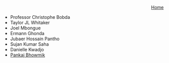 <p align="right">
<a href="https://smartsystemslab-uf.github.io">Home</a> 
</p>


- Professor Christophe Bobda
- Taylor JL Whitaker
- Joel Mbongue
- Ermann Ghonda
- Jubaer Hossain Pantho
- Sujan Kumar Saha
- Danielle Kwadjo
- [Pankaj Bhowmik](https://github.com/smartsystemslab-uf/smartsystemslab-uf.github.io/blob/master/People/pankaj.md)
